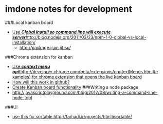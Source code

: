 imdone notes for development
==========


###Local kanban board 
- [Use ***Global install so command line will execute server***<http://blog.nodejs.org/2011/03/23/npm-1-0-global-vs-local-installation/>](#doing:0)
   - <http://package.json.jit.su/>


###Chrome extension for kanban 
- [Use ***context menu api***(<http://developer.chrome.com/beta/extensions/contextMenus.html#examples>) for chrome extension that opens the live kanban board](#doing:1)
- [How will this work in github?](#doing:20)
- [Create Kanban board functionality](#doing:30)
###Writing a node package
- <http://javascriptplayground.com/blog/2012/08/writing-a-command-line-node-tool>

###UI
- [use this for sortable <http://farhadi.ir/projects/html5sortable/>](#doing:0)



